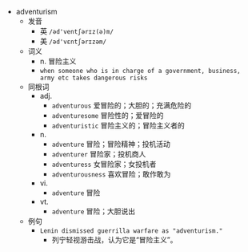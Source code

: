 - adventurism
  - 发音
    - 英 `/əd'ventʃərɪz(ə)m/`
    - 美 `/əd'vɛntʃərɪzəm/`
  - 词义
    - n. 冒险主义
    - `when someone who is in charge of a government, business, army etc takes dangerous risks`
  - 同根词
    - adj.
      - `adventurous` 爱冒险的；大胆的；充满危险的
      - `adventuresome` 冒险性的；爱冒险的
      - `adventuristic` 冒险主义的；冒险主义者的
    - n.
      - `adventure` 冒险；冒险精神；投机活动
      - `adventurer` 冒险家；投机商人
      - `adventuress` 女冒险家；女投机者
      - `adventurousness` 喜欢冒险；敢作敢为
    - vi.
      - `adventure` 冒险
    - vt.
      - `adventure` 冒险；大胆说出
  - 例句
    - `Lenin dismissed guerrilla warfare as "adventurism."`
      - 列宁轻视游击战，认为它是“冒险主义”。

